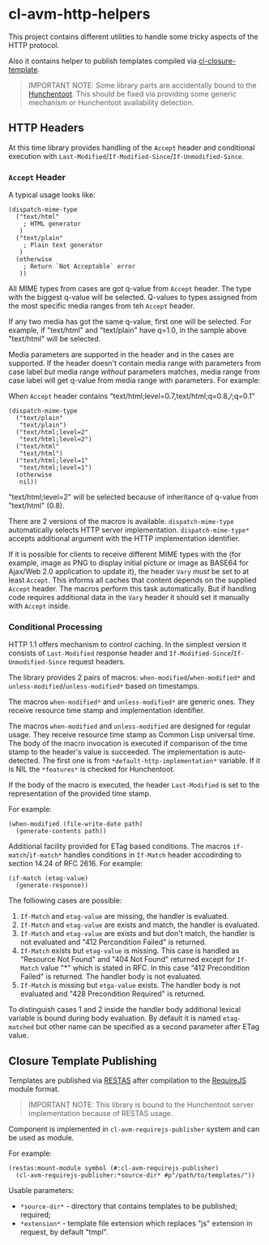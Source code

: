 cl-avm-http-helpers
===================

This project contains different utilities to handle some tricky aspects
of the HTTP protocol.

Also it contains helper to publish templates compiled via 
[cl-closure-template](https://github.com/archimag/cl-closure-template).

> IMPORTANT NOTE:
> Some library parts are accidentally bound to the [Hunchentoot](http://weitz.de/hunchentoot/).
> This should be fixed via providing some generic mechanism or Hunchentoot 
> availability detection.

HTTP Headers
------------

At this time library provides handling of the `Accept` header and 
conditional execution with `Last-Modified`/`If-Modified-Since`/`If-Unmodified-Since`.

### `Accept` Header

A typical usage looks like:

    (dispatch-mime-type
      ("text/html"
        ; HTML generator
       )
      ("text/plain"
        ; Plain text generator
       )
      (otherwise
        ; Return `Not Acceptable` error
       ))

All MIME types from cases are got q-value from `Accept` header. The type
with the biggest q-value will be selected. Q-values to types assigned from
the most specific media ranges from teh `Accept` header.

If any two media has got the same q-value, first one will be selected. 
For example, if "text/html" and "text/plain" have q=1.0, in the sample above 
"text/html" will be selected.

Media parameters are supported in the header and in the cases are supported. 
If the header doesn't contain media range with parameters from case label _but_
media range _without_ parameters matches, media range from case label will get
q-value from media range with parameters. For example:

When `Accept` header contains "text/html;level=0.7,text/html;q=0.8,*/*;q=0.1"

    (dispatch-mime-type
      ("text/plain"
       "text/plain")
      ("text/html;level=2"
       "text/html;level=2")
      ("text/html"
       "text/html")
      ("text/html;level=1"
       "text/html;level=1")
      (otherwise
       nil))

"text/html;level=2" will be selected because of inheritance of q-value from "text/html"
(0.8).

There are 2 versions of the macros is available. `dispatch-mime-type` automatically selects
HTTP server implementation. `dispatch-mime-type*` accepts additional argument with the HTTP
implementation identifier.

If it is possible for clients to receive different MIME types with the (for example, image
as PNG to display initial picture or image as BASE64 for Ajax/Web 2.0 application to update
it), the header `Vary` *must* be set to at least `Accept`. This informs all caches that 
content depends on the supplied `Accept` header. The macros perform this task automatically.
But if handling code requires additional data in the `Vary` header it should set it manually 
with `Accept` inside.

### Conditional Processing

HTTP 1.1 offers mechanism to control caching. In the simplest version it consists of 
`Last-Modified` response header and `If-Modified-Since`/`If-Unmodified-Since` request 
headers.

The library provides 2 pairs of macros: `when-modified`/`when-modified*` and 
`unless-modified`/`unless-modified*` based on timestamps.

The macros `when-modified*` and `unless-modified*` are generic ones. They receive
resource time stamp and implementation identifier.

The macros `when-modified` and `unless-modified` are designed for regular usage. They
receive resource time stamp as Common Lisp universal time. The body of the macro invocation
is executed if comparison of the time stamp to the header's value is succeeded. The 
implementation is auto-detected. The first one is from `*default-http-implementation*` variable.
If it is NIL the `*features*` is checked for Hunchentoot.

If the body of the macro is executed, the header `Last-Modified` is set to the representation
of the provided time stamp.

For example:

    (when-modified (file-write-date path)
      (generate-contents path))

Additional facility provided for ETag based conditions. The macros
`if-match`/`if-match*` handles conditions in `If-Match` header
accodirding to section 14.24 of RFC 2616. For example:

    (if-match (etag-value)
      (generate-response))
      
The folliowing cases are possible:

1. `If-Match` and `etag-value` are missing, the handler is
   evaluated.
2. `If-Match` and `etag-value` are exists and match, the handler is
   evaluated.
3. `If-Match` and `etag-value` are exists and but don't match, the
   handler is not evaluated and "412 Percondition Failed" is
   returned.
4. `If-Match` exists but `etag-value` is missing. This case is handled
   as "Resource Not Found" and "404 Not Found" returned except for
   `If-Match` value "*" which is stated in RFC. In this case "412
   Precondition Failed" is returned. The handler body is not
   evaluated.
5. `If-Match` is missing but `etga-value` exists. The handler body is
   not evaluated and "428 Precondition Required" is returned.

To distinguish cases 1 and 2 inside the handler body additional
lexical variable is bound during body evaluation. By default it is
named `etag-matched` but other name can be specified as a second
parameter after ETag value.

Closure Template Publishing
---------------------------

Templates are published via [RESTAS](https://github.com/archimag/restas) after 
compilation to the [RequireJS](http://requirejs.org/) module format.

> IMPORTANT NOTE:
> This library is bound to the Hunchentoot server implementation because of RESTAS usage.

Component is implemented in `cl-avm-requirejs-publisher` system and can be used as module.

For example:

    (restas:mount-module symbol (#:cl-avm-requirejs-publisher)
      (cl-avm-requirejs-publisher:*source-dir* #p"/path/to/templates/"))

Usable parameters:
- `*source-dir*` - directory that contains templates to be published; required;
- `*extension*` - template file extension which replaces "js" extension in request,
  by default "tmpl".
